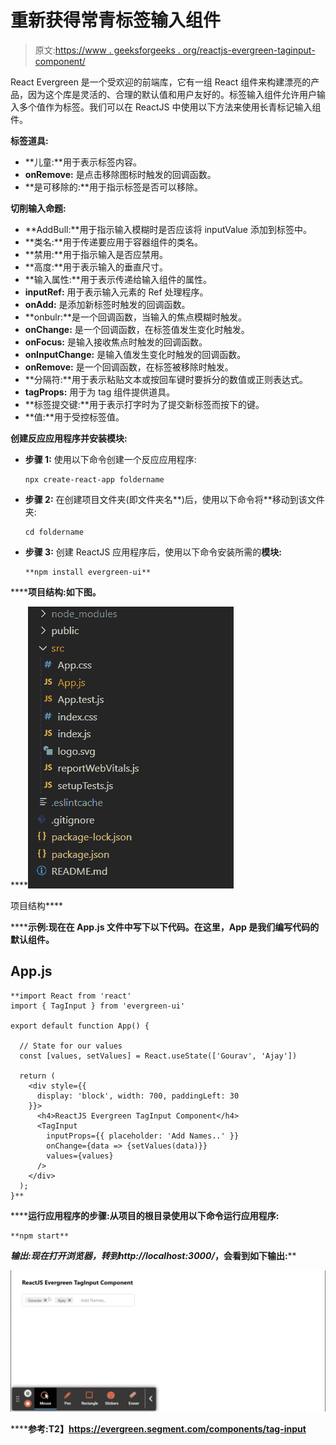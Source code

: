 # 重新获得常青标签输入组件

> 原文:[https://www . geeksforgeeks . org/reactjs-evergreen-taginput-component/](https://www.geeksforgeeks.org/reactjs-evergreen-taginput-component/)

React Evergreen 是一个受欢迎的前端库，它有一组 React 组件来构建漂亮的产品，因为这个库是灵活的、合理的默认值和用户友好的。标签输入组件允许用户输入多个值作为标签。我们可以在 ReactJS 中使用以下方法来使用长青标记输入组件。

**标签道具:**

*   **儿童:**用于表示标签内容。
*   **onRemove:** 是点击移除图标时触发的回调函数。
*   **是可移除的:**用于指示标签是否可以移除。

**切削输入命题:**

*   **AddBull:**用于指示输入模糊时是否应该将 inputValue 添加到标签中。
*   **类名:**用于传递要应用于容器组件的类名。
*   **禁用:**用于指示输入是否应禁用。
*   **高度:**用于表示输入的垂直尺寸。
*   **输入属性:**用于表示传递给输入组件的属性。
*   **inputRef:** 用于表示输入元素的 Ref 处理程序。
*   **onAdd:** 是添加新标签时触发的回调函数。
*   **onbulr:**是一个回调函数，当输入的焦点模糊时触发。
*   **onChange:** 是一个回调函数，在标签值发生变化时触发。
*   **onFocus:** 是输入接收焦点时触发的回调函数。
*   **onInputChange:** 是输入值发生变化时触发的回调函数。
*   **onRemove:** 是一个回调函数，在标签被移除时触发。
*   **分隔符:**用于表示粘贴文本或按回车键时要拆分的数值或正则表达式。
*   **tagProps:** 用于为 tag 组件提供道具。
*   **标签提交键:**用于表示打字时为了提交新标签而按下的键。
*   **值:**用于受控标签值。

**创建反应应用程序并安装模块:**

*   **步骤 1:** 使用以下命令创建一个反应应用程序:

    ```
    npx create-react-app foldername
    ```

*   **步骤 2:** 在创建项目文件夹(即文件夹名**)后，使用以下命令将**移动到该文件夹:

    ```
    cd foldername
    ```

*   **步骤 3:** 创建 ReactJS 应用程序后，使用以下命令安装所需的****模块:****

    ```
    **npm install evergreen-ui**
    ```

******项目结构:**如下图。****

****![](img/f04ae0d8b722a9fff0bd9bd138b29c23.png)

项目结构**** 

******示例:**现在在 **App.js** 文件中写下以下代码。在这里，App 是我们编写代码的默认组件。****

## ****App.js****

```
**import React from 'react'
import { TagInput } from 'evergreen-ui'

export default function App() {

  // State for our values
  const [values, setValues] = React.useState(['Gourav', 'Ajay'])

  return (
    <div style={{
      display: 'block', width: 700, paddingLeft: 30
    }}>
      <h4>ReactJS Evergreen TagInput Component</h4>
      <TagInput
        inputProps={{ placeholder: 'Add Names..' }}
        onChange={data => {setValues(data)}}
        values={values}
      />
    </div>
  );
}**
```

******运行应用程序的步骤:**从项目的根目录使用以下命令运行应用程序:****

```
**npm start**
```

******输出:**现在打开浏览器，转到***http://localhost:3000/***，会看到如下输出:****

****![](img/6c210a351b69b12874130dfdaa751b13.png)****

******参考:**T2】https://evergreen.segment.com/components/tag-input****